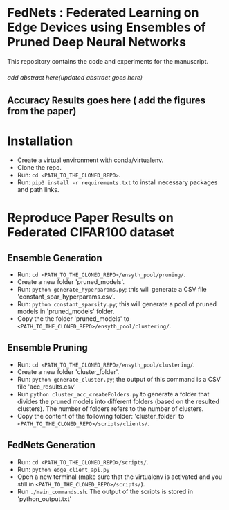 # FedNets : Federated Learning on Edge Devices using Ensembles of Pruned Deep Neural Networks

This repository contains the code and experiments for the manuscript.

###### add abstract here(updated abstract goes here)
## Accuracy Results goes here ( add the figures from the paper)

# Installation
- Create a virtual environment with conda/virtualenv.
- Clone the repo.
- Run: `cd <PATH_TO_THE_CLONED_REPO>`.
- Run: `pip3 install -r requirements.txt` to install necessary packages and path links.

# Reproduce Paper Results on Federated CIFAR100 dataset
## Ensemble Generation
- Run: `cd <PATH_TO_THE_CLONED_REPO>/ensyth_pool/pruning/`.
- Create a new folder 'pruned_models'.
- Run: `python generate_hyperparams.py`; this will generate a CSV file 'constant_spar_hyperparams.csv'.
- Run: `python constant_sparsity.py`; this will generate a pool of pruned models in 'pruned_models' folder. 
- Copy the the folder 'pruned_models' to `<PATH_TO_THE_CLONED_REPO>/ensyth_pool/clustering/`.

## Ensemble Pruning
- Run: `cd <PATH_TO_THE_CLONED_REPO>/ensyth_pool/clustering/`.
- Create a new folder 'cluster_folder'.
- Run: `python generate_cluster.py`; the output of this command is a CSV file 'acc_results.csv'
- Run `python cluster_acc_createFolders.py` to generate a folder that divides the pruned models into different folders (based on the resulted clusters). The number of folders refers to the number of clusters.
- Copy the content of the following folder: 'cluster_folder' to `<PATH_TO_THE_CLONED_REPO>/scripts/clients/`.
## FedNets Generation
- Run: `cd <PATH_TO_THE_CLONED_REPO>/scripts/`.
- Run: `python edge_client_api.py`
- Open a new terminal (make sure that the virtualenv is activated and you still in `<PATH_TO_THE_CLONED_REPO>/scripts/`).
- Run `./main_commands.sh`. The output of the scripts is stored in 'python_output.txt'



